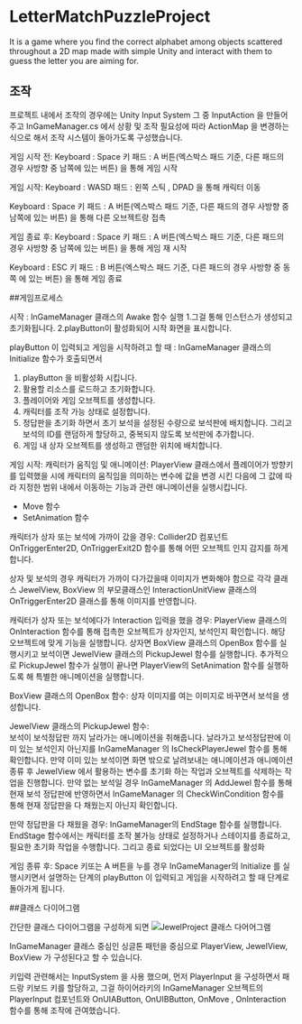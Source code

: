 # LetterMatchPuzzleProject
It is a game where you find the correct alphabet among objects scattered throughout a 2D map made with simple Unity and interact with them to guess the letter you are aiming for.

## 조작
프로젝트 내에서 조작의 경우에는 Unity Input System 그 중 InputAction 을 만들어주고 InGameManager.cs 에서 상황 및 조작 필요성에 따라 ActionMap 을 변경하는 식으로 해서 조작 시스템이 돌아가도록 구성했습니다.

게임 시작 전:
Keyboard :  Space 키
패드 : A 버튼(엑스박스 패드 기준, 다른 패드의 경우 사방향 중 남쪽에 있는 버튼) 
을 통해 게임 시작

게임 시작: 
Keyboard :  WASD
패드 :  왼쪽 스틱 , DPAD
을 통해 캐릭터 이동

Keyboard :  Space 키
패드 : A 버튼(엑스박스 패드 기준, 다른 패드의 경우 사방향 중 남쪽에 있는 버튼) 
을 통해 다른 오브젝트랑 접촉 

게임 종료 후:
Keyboard :  Space 키
패드 : A 버튼(엑스박스 패드 기준, 다른 패드의 경우 사방향 중 남쪽에 있는 버튼) 
을 통해 게임 재 시작

Keyboard :  ESC 키
패드 : B 버튼(엑스박스 패드 기준, 다른 패드의 경우 사방향 중 동쪽 에 있는 버튼) 
을 통해 게임 종료


##게임프로세스

시작 : 
InGameManager 클래스의 Awake 함수 실행
1.그걸 통해 인스턴스가 생성되고 초기화됩니다.
2.playButton이 활성화되어 시작 화면을 표시합니다.

playButton 이 입력되고 게임을 시작하려고 할 때 : 
InGameManager 클래스의 Initialize 함수가 호출되면서 
1. playButton 을 비활성화 시킵니다.
2. 활용할 리소스를 로드하고 초기화합니다.
3. 플레이어와 게임 오브젝트를 생성합니다.
4. 캐릭터를 조작 가능 상태로 설정합니다.
5. 정답판을 초기화 하면서 초기 보석을 설정된 수량으로 보석판에 배치합니다. 
그리고 보석의 ID를 랜덤하게 할당하고, 중복되지 않도록 보석판에 추가합니다.
6. 게임 내 상자 오브젝트를 생성하고 랜덤한 위치에 배치합니다.

게임 시작: 
캐릭터가 움직임 및 애니메이션: 
PlayerView 클래스에서 플레이어가 방향키를 입력했을 시에 캐릭터의 움직임을 의미하는 변수에 값을 변경 시킨 다음에 그 값에 따라 지정한 범위 내에서 이동하는 기능과 관련 애니메이션을 실행시킵니다. 
-  Move 함수
-  SetAnimation 함수

캐릭터가 상자 또는 보석에 가까이 갔을 경우: Collider2D 컴포넌트 OnTriggerEnter2D, OnTriggerExit2D 함수를 통해 어떤 오브젝트 인지 감지를 하게 합니다. 

상자 및 보석의 경우 캐릭터가 가까이 다가갔을때 이미지가 변화해야 함으로 각각 클래스 JewelView, BoxView 의 부모클래스인 InteractionUnitView 클래스의 OnTriggerEnter2D 클래스를 통해 이미지를 반영합니다. 

캐릭터가 상자 또는 보석에다가 Interaction 입력을 했을 경우: 
PlayerView 클래스의 OnInteraction 함수를 통해 접촉한 오브젝트가 상자인지, 보석인지 확인합니다. 
해당 오브젝트에 맞게 기능을 실행합니다.
상자면 BoxView 클래스의 OpenBox 함수를 실행시키고 보석이면 JewelView 클래스의 PickupJewel 함수를 실행합니다.
추가적으로 PickupJewel 함수가 실행이 끝나면 PlayerView의 SetAnimation 함수를 실행하도록 해 특별한 애니메이션을 실행합니다.
 
BoxView 클래스의 OpenBox 함수: 상자 이미지를 여는 이미지로 바꾸면서 보석을 생성합니다. 

JewelView 클래스의 PickupJewel 함수:  
보석이 보석정답판 까지 날라가는 애니메이션을 취해줍니다.
날라가고 보석정답판에 이미 있는 보석인지 아닌지를 InGameManager 의 IsCheckPlayerJewel 함수를 통해 확인합니다. 
만약 이미 있는 보석이면 화면 밖으로 날려보내는 애니메이션과 애니메이션 종류 후 JewelView 에서 활용하는 변수를 초기화 하는 작업과 오브젝트를 삭제하는 작업을 진행합니다. 
만약 없는 보석일 경우 InGameManager 의 AddJewel 함수를 통해 현재 보석 정답판에 반영하면서 InGameManager 의 CheckWinCondition 함수를 통해 현재 정답판을 다 채웠는지 아닌지 확인합니다. 

만약 정답판을 다 채웠을 경우: 
InGameManager의 EndStage 함수를 실행합니다. 
EndStage 함수에서는 캐릭터를 조작 불가능 상태로 설정하거나 스테이지를 종료하고, 필요한 초기화 작업을 수행합니다.
그리고 종료 되었다는 UI 오브젝트를 활성화

게임 종류 후: 
Space 키또는 A 버튼을 누를 경우 InGameManager의 Initialize 를 실행시키면서 설명하는 단계의 
playButton 이 입력되고 게임을 시작하려고 할 때 단계로 돌아가게 됩니다. 

##클래스 다이어그램

간단한 클래스 다이어그램을 구성하게 되면
![JewelProject 클래스 다어어그램 ](https://github.com/user-attachments/assets/328a6270-272c-43d2-9a95-d28bdd7c4af8)

InGameManager   클래스 중심인 싱글톤 패턴을 중심으로 PlayerView, JewelView, BoxView 가 구성된다고 할 수 있습니다. 

키입력 관련해서는 InputSystem 을 사용 했으며, 먼저 PlayerInput 을 구성하면서 패드랑 키보드 키를 할당하고, 그걸 하이어라키의 InGameManager 오브젝트의 PlayerInput 컴포넌트와 OnUIAButton, OnUIBButton, OnMove , OnInteraction 함수를 통해 조작에 관여했습니다.  
